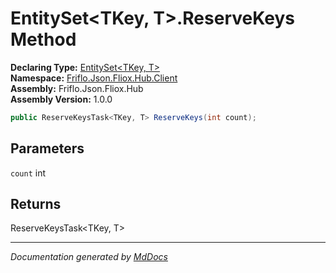 ﻿<!--  
  <auto-generated>   
    The contents of this file were generated by a tool.  
    Changes to this file may be list if the file is regenerated  
  </auto-generated>   
-->

# EntitySet\<TKey, T\>.ReserveKeys Method

**Declaring Type:** [EntitySet\<TKey, T\>](../index.md)  
**Namespace:** [Friflo.Json.Fliox.Hub.Client](../../index.md)  
**Assembly:** Friflo.Json.Fliox.Hub  
**Assembly Version:** 1.0.0

```csharp
public ReserveKeysTask<TKey, T> ReserveKeys(int count);
```

## Parameters

`count`  int

## Returns

ReserveKeysTask\<TKey, T\>

___

*Documentation generated by [MdDocs](https://github.com/ap0llo/mddocs)*
